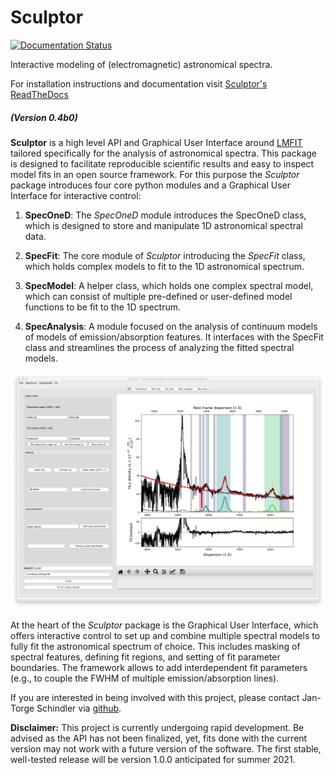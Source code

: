 # Sculptor

[![Documentation Status](https://readthedocs.org/projects/sculptor/badge/?version=latest)](https://sculptor.readthedocs.io/en/latest/?badge=latest)

Interactive modeling of (electromagnetic) astronomical spectra.

For installation instructions and documentation visit [Sculptor's ReadTheDocs]

##### (Version 0.4b0)

**Sculptor** is a high level API and Graphical User Interface around [LMFIT](https://lmfit.github.io/lmfit-py/) tailored specifically for the analysis of astronomical spectra. This package is designed to facilitate reproducible scientific results and easy to inspect model fits in an open source framework. For this purpose the *Sculptor* package introduces four core python modules and a Graphical User Interface for interactive control:

1. **SpecOneD**:
The *SpecOneD* module introduces the SpecOneD class, which is designed to store and manipulate 1D astronomical spectral data.

2. **SpecFit**:
The core module of *Sculptor* introducing the *SpecFit* class, which holds complex models to fit to the 1D astronomical spectrum.

3. **SpecModel**:
A helper class, which holds one complex spectral model, which can consist of multiple pre-defined or user-defined model functions to be fit to the 1D spectrum.

4. **SpecAnalysis**:
A module focused on the analysis of continuum models of models of emission/absorption features. It interfaces with the SpecFit class and streamlines the process of analyzing the fitted spectral models.


![Sculptor example fit][logo]

[logo]: https://github.com/jtschindler/sculptor/blob/main/docs/images/example_fit.png "A Sculptor example fit of a quasar spectrum."

At the heart of the *Sculptor* package is the Graphical User Interface, which offers interactive control to set up and combine multiple spectral models to fully fit the astronomical spectrum of choice. This includes masking of spectral features, defining fit regions, and setting of fit parameter boundaries. The framework allows to add interdependent fit parameters (e.g., to couple the FWHM of multiple emission/absorption lines).

If you are interested in being involved with this project, please contact Jan-Torge Schindler via [github](https://github.com/jtschindler/sculptor).

**Disclaimer:**
This project is currently undergoing rapid development. Be advised as the API has not been finalized, yet, fits done with the current version may not work with a future version of the software. The first stable, well-tested release will be version 1.0.0 anticipated for summer 2021.


[LMFIT]: https://lmfit.github.io/lmfit-py/
[Sculptor's ReadTheDocs]: https://sculptor.readthedocs.io/en/latest/

